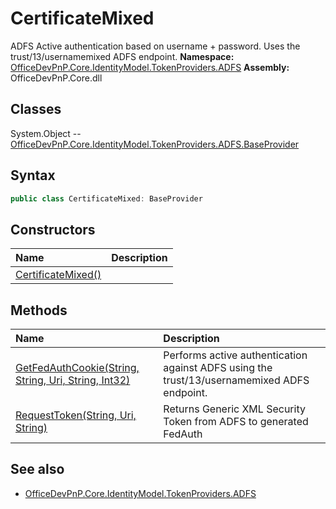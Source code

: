 # CertificateMixed
ADFS Active authentication based on username + password. Uses the trust/13/usernamemixed ADFS endpoint.
**Namespace:** [OfficeDevPnP.Core.IdentityModel.TokenProviders.ADFS](OfficeDevPnP.Core.IdentityModel.TokenProviders.ADFS.md)
**Assembly:** OfficeDevPnP.Core.dll
## Classes
System.Object
-- [OfficeDevPnP.Core.IdentityModel.TokenProviders.ADFS.BaseProvider](OfficeDevPnP.Core.IdentityModel.TokenProviders.ADFS.BaseProvider.md)
## Syntax
```C#
public class CertificateMixed: BaseProvider
```
## Constructors
|**Name**|**Description**|
|:-----|:-----|
| [CertificateMixed()](CertificateMixedconstructor1details.md) | 
## Methods
|**Name**|**Description**|
|:-----|:-----|
| [GetFedAuthCookie(String, String, Uri, String, Int32)](CertificateMixedGetFedAuthCookieStringStringUriStringInt32.md) | Performs active authentication against ADFS using the trust/13/usernamemixed ADFS endpoint.
| [RequestToken(String, Uri, String)](CertificateMixedRequestTokenStringUriString.md) | Returns Generic XML Security Token from ADFS to generated FedAuth
## See also
- [OfficeDevPnP.Core.IdentityModel.TokenProviders.ADFS](OfficeDevPnP.Core.IdentityModel.TokenProviders.ADFS.md)
